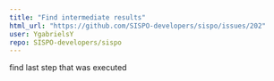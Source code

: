 ```yaml
---
title: "Find intermediate results"
html_url: "https://github.com/SISPO-developers/sispo/issues/202"
user: YgabrielsY
repo: SISPO-developers/sispo
---
```


find last step that was executed